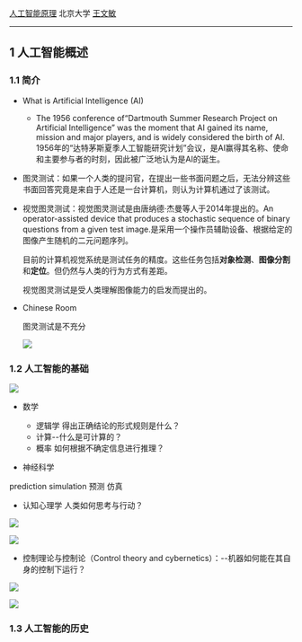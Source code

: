 [人工智能原理](http://www.icourse163.org/course/PKU-1002188003)   北京大学 [王文敏](http://www.icourse163.org/u/mooc1504076113121)

------------



## 1 人工智能概述



### 1.1 简介 

- What is Artificial Intelligence (AI)

  + The 1956 conference of“Dartmouth Summer Research Project on Artificial Intelligence” was the moment that AI gained its name, mission and major players, and is widely considered the birth of AI. 1956年的“达特茅斯夏季人工智能研究计划”会议，是AI赢得其名称、使命和主要参与者的时刻，因此被广泛地认为是AI的诞生。

- 图灵测试：如果一个人类的提问官，在提出一些书面问题之后，无法分辨这些书面回答究竟是来自于人还是一台计算机，则认为计算机通过了该测试。

- 视觉图灵测试：视觉图灵测试是由唐纳德·杰曼等人于2014年提出的。An operator-assisted device that produces a stochastic sequence of binary questions from a given test image.是采用一个操作员辅助设备、根据给定的图像产生随机的二元问题序列。

  目前的计算机视觉系统是测试任务的精度。这些任务包括**对象检测**、**图像分割**和**定位**。但仍然与人类的行为方式有差距。

  视觉图灵测试是受人类理解图像能力的启发而提出的。

- Chinese Room

  图灵测试是不充分

  ![](https://ws4.sinaimg.cn/large/006tKfTcgy1flsf1x6dwtj30sz0ejt9j.jpg)



### 1.2 人工智能的基础

![](https://ws1.sinaimg.cn/large/006tKfTcgy1flsf9143jvj30qd0evq3r.jpg)



- 数学
  + 逻辑学 得出正确结论的形式规则是什么？
  + 计算--什么是可计算的？  
  + 概率  如何根据不确定信息进行推理？


- 神经科学

prediction simulation  预测 仿真



- 认知心理学  人类如何思考与行动？

![](https://ws3.sinaimg.cn/large/006tKfTcgy1flsfl0e11rj30pa0c5t9b.jpg)





![](https://ws3.sinaimg.cn/large/006tKfTcgy1flsfnsljguj30wm0fnjte.jpg)



- 控制理论与控制论（Control theory and cybernetics）：--机器如何能在其自身的控制下运行？

![](https://ws3.sinaimg.cn/large/006tKfTcgy1flsfqbor07j30vu0c80to.jpg)



![](https://ws3.sinaimg.cn/large/006tKfTcgy1flsfqc13bej30ve0e9dhc.jpg)

### 1.3 人工智能的历史



